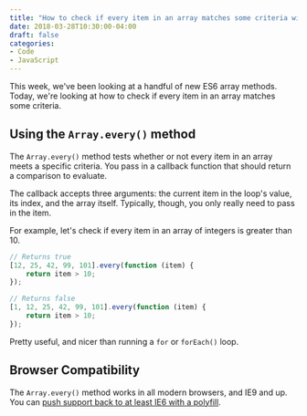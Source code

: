 ```yaml
---
title: "How to check if every item in an array matches some criteria with vanilla JavaScript"
date: 2018-03-28T10:30:00-04:00
draft: false
categories:
- Code
- JavaScript
---
```


This week, we've been looking at a handful of new ES6 array methods. Today, we're looking at how to check if every item in an array matches some criteria.

## Using the `Array.every()` method

The `Array.every()` method tests whether or not every item in an array meets a specific criteria. You pass in a callback function that should return a comparison to evaluate.

The callback accepts three arguments: the current item in the loop's value, its index, and the array itself. Typically, though, you only really need to pass in the item.

For example, let's check if every item in an array of integers is greater than 10.

```js
// Returns true
[12, 25, 42, 99, 101].every(function (item) {
	return item > 10;
});

// Returns false
[1, 12, 25, 42, 99, 101].every(function (item) {
	return item > 10;
});
```

Pretty useful, and nicer than running a `for` or `forEach()` loop.

## Browser Compatibility

The `Array.every()` method works in all modern browsers, and IE9 and up. You can [push support back to at least IE6 with a polyfill](https://vanillajstoolkit.com/polyfills/arrayevery/).